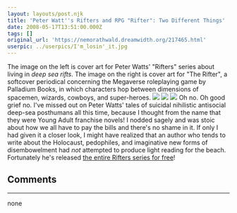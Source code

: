 ```yaml
---
layout: layouts/post.njk
title: 'Peter Watt''s Rifters and RPG "Rifter": Two Different Things'
date: 2008-05-17T13:51:00.000Z
tags: []
original_url: 'https://nemorathwald.dreamwidth.org/217465.html'
userpic: ../userpics/I'm_losin'_it.jpg
---
```

The image on the left is cover art for Peter Watts' "Rifters" series about living in _deep sea rifts_. The image on the right is cover art for "The Rifter", a softcover periodical concerning the Megaverse roleplaying game by Palladium Books, in which characters hop between dimensions of spacemen, wizards, cowboys, and super-heroes. ![](http://lh5.ggpht.com/matt.mattarn/SE3lwhbpzxI/AAAAAAAACvQ/pHjtayZJD4Y/s288/maelstrom.jpg) ![](http://lh6.ggpht.com/matt.mattarn/SC8aPxUX2gI/AAAAAAAACtM/CW7aKH0nVPg/s144/notequal.gif) ![](http://www.palladiumbooks.com/Merchant2/catalog/images/142.jpg) Oh no. Oh good grief no. I've missed out on Peter Watts' tales of suicidal nihilistic antisocial deep-sea posthumans all this time, because I thought from the name that they were Young Adult franchise novels! I nodded sagely and was stoic about how we all have to pay the bills and there's no shame in it. If only I had given it a closer look, I might have realized that an author who tends to write about the Holocaust, pedophiles, and imaginative new forms of disembowelment had _not_ attempted to produce light reading for the beach. Fortunately he's released [the entire Rifters series for free](http://www.rifters.com/real/shorts.htm)!

## Comments

---

none
